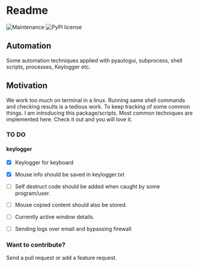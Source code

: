 # Readme

![Maintenance](https://img.shields.io/badge/Maintained%3F-yes-green.svg) 
![PyPI license](https://img.shields.io/pypi/l/ansicolortags.svg)

## Automation

Some automation techniques applied with pyautogui, subprocess, shell scripts, processes, Keylogger etc.

## Motivation

We work too much on terminal in a linux. Running same shell commands and checking results is a tedious work.
To keep tracking of some common things. I am introducing this package/scripts. Most common techniques are implemented here.
Check it out and you will love it.

### TO DO

#### keylogger

- [x] Keylogger for keyboard

- [x] Mouse info should be saved in keylogger.txt

- [ ] Self destruct code should be added when caught by some program/user.

- [ ] Mouse copied content should also be stored.

- [ ] Currently active window details.

- [ ] Sending logs over email and bypassing firewall



### Want to contribute?

Send a pull request or add a feature request.

